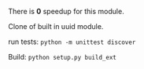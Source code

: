 There is __0__ speedup for this module.

Clone of built in uuid module.

run tests:
`python -m unittest discover`

Build:
`python setup.py build_ext`
